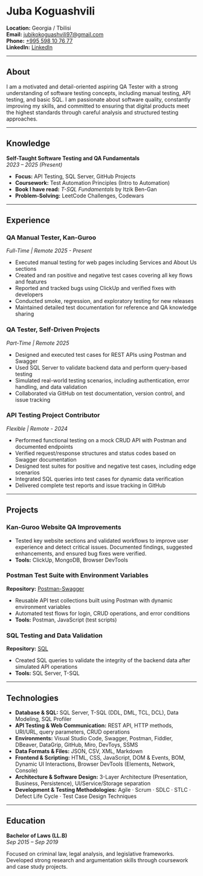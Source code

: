 # Juba Koguashvili

**Location:** Georgia / Tbilisi  
**Email:** [jubikokoguashvili97@gmail.com](mailto:jubikokoguashvili97@gmail.com)  
**Phone:** [+995 598 10 76 77](tel:+995598107677)  
**LinkedIn:** [LinkedIn](https://www.linkedin.com/in/jubakoguashvili/)  

---

## About

I am a motivated and detail-oriented aspiring QA Tester with a strong understanding of software testing concepts, including manual testing, API testing, and basic SQL. I am passionate about software quality, constantly improving my skills, and committed to ensuring that digital products meet the highest standards through careful analysis and structured testing approaches.

---

## Knowledge

**Self-Taught Software Testing and QA Fundamentals**  
_2023 – 2025 (Present)_

- **Focus:** API Testing, SQL Server, GitHub Projects  
- **Coursework:** Test Automation Principles (Intro to Automation)  
- **Book I have read:** *T-SQL Fundamentals* by Itzik Ben-Gan  
- **Problem-Solving:** LeetCode Challenges, Codewars

---

## Experience

### QA Manual Tester, Kan-Guroo
_Full-Time | Remote 2025 - Present_

- Executed manual testing for web pages including Services and About Us sections
- Created and ran positive and negative test cases covering all key flows and features
- Reported and tracked bugs using ClickUp and verified fixes with developers
- Conducted smoke, regression, and exploratory testing for new releases
- Maintained detailed test documentation for reference and QA knowledge sharing

### QA Tester, Self-Driven Projects  
_Part-Time | Remote 2025_

- Designed and executed test cases for REST APIs using Postman and Swagger  
- Used SQL Server to validate backend data and perform query-based testing  
- Simulated real-world testing scenarios, including authentication, error handling, and data validation  
- Collaborated via GitHub on test documentation, version control, and issue tracking

### API Testing Project Contributor  
_Flexible | Remote - 2024_

- Performed functional testing on a mock CRUD API with Postman and documented endpoints  
- Verified request/response structures and status codes based on Swagger documentation  
- Designed test suites for positive and negative test cases, including edge scenarios  
- Integrated SQL queries into test cases for dynamic data verification  
- Delivered complete test reports and issue tracking in GitHub

---

## Projects

### Kan-Guroo Website QA Improvements
- Tested key website sections and validated workflows to improve user experience and detect critical issues. Documented findings, suggested
enhancements, and ensured bug fixes were verified.
- **Tools:** ClickUp, MongoDB, Browser DevTools

### Postman Test Suite with Environment Variables  
**Repository:** [Postman-Swagger](https://github.com/juba97/Postman-Swagger)

- Reusable API test collections built using Postman with dynamic environment variables  
- Automated test flows for login, CRUD operations, and error conditions  
- **Tools:** Postman, JavaScript (test scripts)

### SQL Testing and Data Validation  
**Repository:** [SQL](https://github.com/juba97/SQL)

- Created SQL queries to validate the integrity of the backend data after simulated API operations  
- **Tools:** SQL Server, T-SQL 

---

## Technologies

- **Database & SQL:** SQL Server, T-SQL (DDL, DML, TCL, DCL), Data Modeling, SQL Profiler  
- **API Testing & Web Communication:** REST API, HTTP methods, URI/URL, query parameters, CRUD operations  
- **Environments:** Visual Studio Code, Swagger, Postman, Fiddler, DBeaver, DataGrip, GitHub, Miro, DevToys, SSMS  
- **Data Formats & Files:** JSON, CSV, XML, Markdown  
- **Frontend & Scripting:** HTML, CSS, JavaScript, DOM & Events, BOM, Dynamic UI Interactions, Browser DevTools (Elements, Network, Console)  
- **Architecture & Software Design:** 3-Layer Architecture (Presentation, Business, Persistence), UI/Service/Storage separation
- **Development & Testing Methodologies:** Agile · Scrum · SDLC · STLC · Defect Life Cycle · Test Case Design Techniques

---

## Education

**Bachelor of Laws (LL.B)**  
_Sep 2015 – Sep 2019_

Focused on criminal law, legal analysis, and legislative frameworks. Developed strong research and argumentation skills through coursework and case study projects.
